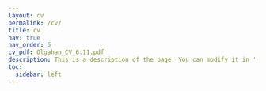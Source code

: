 ```yaml
---
layout: cv
permalink: /cv/
title: cv
nav: true
nav_order: 5
cv_pdf: Olgahan_CV_6.11.pdf
description: This is a description of the page. You can modify it in '_pages/cv.md'. You can also change or remove the top pdf download button.
toc:
  sidebar: left
---
```

